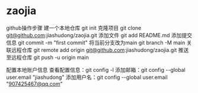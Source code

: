 # zaojia
github操作步骤
建一个本地仓库
git init
克隆项目
git clone git@github.com:jiashudong/zaojia.git
添加文件
git add README.md
添加提交信息
git commit -m "first commit"
将当前分支改为main
git branch -M main
关联远程仓库
git remote add origin git@github.com:jiashudong/zaojia.git
推送至远程仓库
git push -u origin main


配置本地账户信息
查看配置信息：git config -l
添加邮箱：git config --global user.email "jiashudong"
添加用户名：git config --global user.email "907425467@qq.com"
